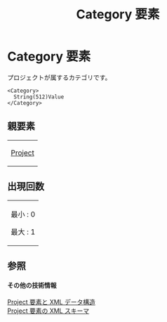 ﻿---
title: Category 要素
TOCTitle: Category 要素
ms:assetid: 3185457d-7db1-46ec-8e40-ae4ce41d88bc
ms:mtpsurl: https://msdn.microsoft.com/ja-jp/library/Bb968456(v=office.12)
ms:contentKeyID: 16734486
ms.date: 06/30/2008
mtps_version: v=office.12
ms.translationtype: HT
---

# Category 要素

プロジェクトが属するカテゴリです。

    <Category>
      String(512)Value
    </Category>

## 親要素

<table>
<colgroup>
<col style="width: 100%" />
</colgroup>
<tbody>
<tr class="odd">
<td><p><a href="project-element.md">Project</a></p></td>
</tr>
</tbody>
</table>


## 出現回数


<table>
<colgroup>
<col style="width: 100%" />
</colgroup>
<tbody>
<tr class="odd">
<td><p>最小 : 0</p>
<p>最大 : 1</p></td>
</tr>
</tbody>
</table>


## 参照

#### その他の技術情報

[Project 要素と XML データ構造](project-elements-and-xml-structure.md)  
[Project 要素の XML スキーマ](xml-schema-for-the-project-element.md)

